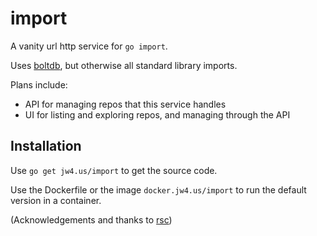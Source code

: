 # import

A vanity url http service for `go import`.

Uses [boltdb](htpts://github.com/boltdb/bolt), but otherwise all standard library imports.

Plans include:

 - API for managing repos that this service handles
 - UI for listing and exploring repos, and managing through the API

## Installation

Use `go get jw4.us/import` to get the source code.

Use the Dockerfile or the image `docker.jw4.us/import` to run the default version in a container.


(Acknowledgements and thanks to [rsc](https://rsc.io/go-import-redirector))
